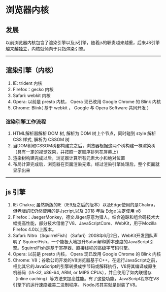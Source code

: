 # 浏览器内核
## 发展
以前浏览器内核包含了渲染引擎以及js引擎，随着js的职责越来越重，后来JS引擎越来越独立，内核就倾向于只指渲染引擎。

------

## 渲染引擎（内核）
1. IE: trident 内核
2. Firefox：gecko 内核
3. Safari: webkit 内核
4. Opera: 以前是 presto 内核， Opera 现已改用 Google Chrome 的 Blink 内核
5. Chrome: Blink( 基于 webkit ， Google 与 Opera Software 共同开发 )


### 渲染引擎工作流程
1. HTML解析器解析 DOM 树, 解析为 DOM 树上个节点，同时碰到 style 解析 CSS 样式, 解析为 CSSOM 树
2. 当DOM树和CSSOM树都构建完之后，浏览器根据这两个树构建一棵渲染树（具有一定的视觉效果，并按照一定顺序排列在屏幕上）
3. 渲染树构建完成以后，浏览器计算所有元素大小和绝对位置
4. 布局计算完成后，浏览器在页面渲染元素。经过渲染引擎处理后，整个页面就显示出来

------

## js 引擎
1. IE: Chakra; 虽然新版的IE（IE9及之后的版本）以及Edge使用的是Chakra，但老版的IE仍然使用的是Jscript,以及 2018 年后 Edge 决定使用 v8
2. Firefox：JaegerMonkey，德文Jäger原意为猎人，结合追踪和组合码技术大幅提高性能，部分技术借凿了V8、JavaScriptCore、WebKit，用于Mozilla Firefox 4.0以上版本。
3. Safari: Nitro（SquirrelFish）（Safari）2008年6月2日，WebKit开发团队声明了 SquirrelFish，一个能极大地提升Safari解释脚本速度的JavaScript引擎。SquirrelFish是基于寄存器、直接线程的高级字节码引擎。
4. Opera: 以前是 presto 内核， Opera 现已改用 Google Chrome 的 Blink 内核
5. Chrome: V8；谷歌公司开发的V8浏览器基于C++，在运行JavaScript之前，相比其它的JavaScript的引擎转换成字节码或解释执行，V8将其编译成原生机器码（IA-32, x86-64, ARM, or MIPS CPUs），并且使用了如内联缓存（inline caching）等方法来提高性能。有了这些功能，JavaScript程序在V8引擎下的运行速度媲美二进制程序。
NodeJS其实就是封装了V8。
